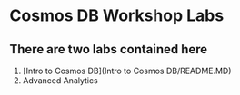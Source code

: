 # Cosmos DB Workshop Labs

## There are two labs contained here

1. [Intro to Cosmos DB](Intro to Cosmos DB/README.MD)
2. Advanced Analytics